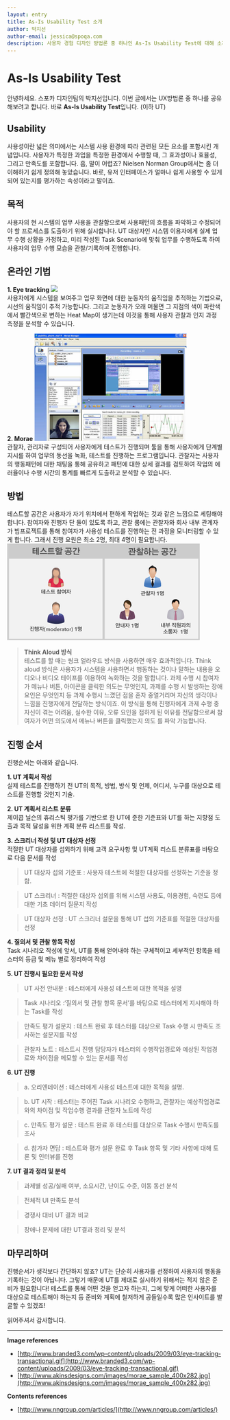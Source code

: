 ```yaml
---
layout: entry
title: As-Is Usability Test 소개
author: 박지선
author-email: jessica@spoqa.com
description: 사용자 경험 디자인 방법론 중 하나인 As-Is Usability Test에 대해 소개합니다.
---
```


# As-Is Usability Test #

안녕하세요. 스포카 디자인팀의 박지선입니다. 이번 글에서는 UX방법론 중 하나를 공유해보려고 합니다. 바로 **As-Is Usability Test**입니다. (이하 UT)

## Usability ##

사용성이란 넓은 의미에서는 시스템 사용 환경에 따라 관련된 모든 요소를 포함시킨 개념입니다. 사용자가 특정한 과업을 특정한 환경에서 수행할 때, 그 효과성이나 효율성, 그리고 만족도를 포함합니다.
흠, 말이 어렵죠? Nielsen Norman Group에서는 좀 더 이해하기 쉽게 정의해 놓았습니다. 
바로, 유저 인터페이스가 얼마나 쉽게 사용할 수 있게 되어 있는지를 평가하는 속성이라고 말이죠.

## **목적** ##

사용자의 현 시스템의 업무 사용을 관찰함으로써 사용패턴의 흐름을 파악하고 수정되어야 할 프로세스를 도출하기 위해 실시합니다. UT 대상자인 시스템 이용자에게 실제 업무 수행 상황을 가정하고,
미리 작성된 Task Scenario에 맞춰 업무를 수행하도록 하여 사용자의 업무 수행 모습을 관찰/기록하며 진행합니다.

## **온라인 기법** ##
**1. Eye tracking**
<img src="/images/2013-03-12/eye-tracking-transactional.png" height=250><br>
사용자에게 시스템을 보여주고 업무 화면에 대한 눈동자의 움직임을 추적하는 기법으로,
시선의 움직임이 추적 가능합니다. 그리고 눈동자가 오래 머물면 그 지점의 색이 파란색에서 빨간색으로 변하는 Heat Map이 생기는데 이것을 통해 사용자 관찰과 인지 과정 측정을 분석할 수 있습니다.

**2. Morae**
<img src="/images/2013-03-12/morae_sample_400x282.jpg" height=250><br>
관찰자, 관리자로 구성되어 사용자에게 테스트가 진행되며 툴을 통해 사용자에게 단계별 지시를 하여 업무의 동선을 녹화, 테스트를 진행하는 프로그램입니다. 관찰자는 사용자의 행동패턴에 대한 채팅을 통해 공유하고 패턴에 대한 상세 결과를 검토하여 작업의 에러율이나 수행 시간의 통계를 빠르게 도출하고 분석할 수 있습니다.

## **방법** ##
테스트할 공간은 사용자가 자기 위치에서 편하게 작업하는 것과 같은 느낌으로 세팅해야 합니다.
참여자와 진행자 단 둘이 있도록 하고, 관찰 룸에는 관찰자와 회사 내부 관계자가 빔프로젝트를 통해 참여자가 사용성 테스트를 진행하는 전 과정을 모니터링할 수 있게 합니다. 그래서 진행 요원은 최소 2명, 최대 4명이 필요합니다.<br>
<img src="/images/2013-03-12/img_ut.png"><br>

>**Think Aloud 방식**<br />
테스트를 할 때는 씽크 얼라우드 방식을 사용하면 매우 효과적입니다. Think aloud 방식은 사용자가 시스템을 사용하면서 행동하는 것이나 말하는 내용을 오디오나 비디오 테이프를 이용하여 녹화하는 것을 말합니다. 과제 수행 시 참여자가 메뉴나 버튼, 아이콘을 클릭한 의도는 무엇인지, 과제를 수행 시 발생하는 장애 요인은 무엇인지 등 과제 수행시 느꼈던 점을 혼자 중얼거리며 자신의 생각이나 느낌을 진행자에게 전달하는 방식이죠.
이 방식을 통해 진행자에게 과제 수행 중 자신이 겪는 어려움, 실수한 이유, 오류 요인을
접하게 된 이유를 전달함으로써 참여자가 어떤 의도에서 메뉴나 버튼을 클릭했는지 의도
를 파악 가능합니다.


## **진행 순서** ##

진행순서는 아래와 같습니다.

**1. UT 계획서 작성**<br />
실제 테스트를 진행하기 전 UT의 목적, 방법, 방식 및 언제, 어디서, 누구를 대상으로 테스트를 진행할 것인지 기술.

**2. UT 계획서 리스트 분류**<br />
제이콥 닐슨의 휴리스틱 평가를 기반으로 한 UT에 준한 기준표와 UT를 하는 지향점 도출과 목적 달성을 위한 계획 분류 리스트를 작성.

**3. 스크리너 작성 및 UT 대상자 선정**<br />
적절한 UT 대상자를 섭외하기 위해 고객 요구사항 및 UT계획 리스트 분류표를 바탕으로 다음 문서를 작성

> UT 대상자 섭외 기준표 : 사용자 테스트에 적절한 대상자를 선정하는 기준을 정함.

> UT 스크리너 : 적절한 대상자 섭외를 위해 시스템 사용도, 이용경험, 숙련도 등에 대한 기초 데이터 질문지 작성

> UT 대상자 선정 : UT 스크리너 설문을 통해 UT 섭외 기준표를 적절한 대상자를 선정

**4. 질의서 및 관찰 항목 작성**<br />
Task 시나리오 작성에 앞서, UT를 통해 얻어내야 하는 구체적이고 세부적인 항목을 테스터의 등급 및 메뉴 별로 정리하여 작성

**5. UT 진행시 필요한 문서 작성**<br />
> UT 사전 안내문 : 테스터에게 사용성 테스트에 대한 목적을 설명

> Task 시나리오 :‘질의서 및 관찰 항목 문서’를 바탕으로 테스터에게 지시해야 하는 Task를 작성

> 만족도 평가 설문지 : 테스트 완료 후 테스터를 대상으로 Task 수행 시 만족도 조사하는 설문지를 작성

> 관찰자 노트 : 테스트시 진행 담당자가 테스터의 수행작업경로와 예상된 작업경로와 차이점을 메모할 수 있는 문서를 작성

**6. UT 진행**<br />
> a. 오리엔테이션 : 테스터에게 사용성 테스트에 대한 목적을 설명.

> b. UT 시작 : 테스터는 주어진 Task 시나리오 수행하고, 관찰자는 예상작업경로와의 차이점 및 작업수행 결과를 관찰자 노트에 작성

> c. 만족도 평가 설문 : 테스트 완료 후 테스터를 대상으로 Task 수행시 만족도를 조사

> d. 참가자 면담 : 테스트와 평가 설문 완료 후 Task 항목 및 기타 사항에 대해 토론 및 인터뷰를 진행

**7. UT 결과 정리 및 분석**<br />
> 과제별 성공/실패 여부, 소요시간, 난이도 수준, 이동 동선 분석

> 전체적 UI 만족도 분석

> 경쟁사 대비 UT 결과 비교 
 
> 장애나 문제에 대한 UT결과 정리 및 분석

## **마무리하며** ##
진행순서가 생각보다 간단하지 않죠? 
UT는 단순히 사용자를 선정하여 사용자의 행동을 기록하는 것이 아닙니다. 그렇기 때문에 UT를 제대로 실시하기 위해서는 적지 않은 준비가 필요합니다! 테스트를 통해 어떤 것을 얻고자 하는지, 그에 맞게 어떠한 사용자를 대상으로 테스트해야 하는지 등 준비와 계획에 철저하게 공들일수록 많은 인사이트를 발굴할 수 있겠죠!

읽어주셔서 감사합니다.

---

**Image references**

- [http://www.branded3.com/wp-content/uploads/2009/03/eye-tracking-transactional.gif](http://www.branded3.com/wp-content/uploads/2009/03/eye-tracking-transactional.gif)
- [http://www.akinsdesigns.com/images/morae_sample_400x282.jpg](http://www.akinsdesigns.com/images/morae_sample_400x282.jpg)

**Contents references**

- [http://www.nngroup.com/articles/](http://www.nngroup.com/articles/)
